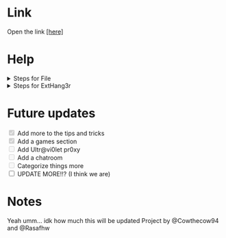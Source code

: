 <h1>Link</h1>
<html>Open the link <a href="https://cowthecow94.github.io">[here]</a></html>
<h1>Help</h1>
<details>
  <summary>Steps for File</summary>
  <p>1. Click the link <a href="/index.html" download>[Here]</a> to open index.html source</p>
  <p>2. Press the download button on source page</p>
  <p>3. Open the download</p>
  <p>4. Press the Open cloaked button and done! You've opened the site without opening it (the site that goguardian and others can detect)!</p>
</details>
<details>
  <summary>Steps for ExtHang3r</summary>
  <p>1. Navigate to the methods page</p>
  <p>2. Click on the ExtHang3r button</p>
  <p>3. You can just follow the rest of the instructions in the embed</p>
</details>
<h1>Future updates</h1>
<input type="checkbox" disabled checked>
<label>Add more to the tips and tricks</label> <br>
<input type="checkbox" disabled checked>
<label>Add a games section</label> <br>
<input type="checkbox" disabled>
<label>Add Ultr@vi0let pr0xy</label> <br>
<input type="checkbox" disabled>
<label>Add a chatroom</label> <br>
<input type="checkbox" disabled>
<label>Categorize things more</label> <br>
<input type="checkbox">
<label>UPDATE MORE!!? (I think we are)</label> <br>
<h1>Notes</h1>
<html>Yeah umm... idk how much this will be updated</html>
<html>Project by @Cowthecow94 and @Rasafhw</html>
